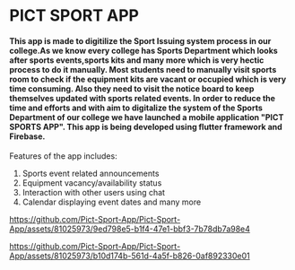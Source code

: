 # PICT SPORT APP

#### This app is made to digitilize the Sport Issuing system process in our college.As we know every college has Sports Department which looks after sports events,sports kits and many more which is very hectic process to do it manually. Most students need to manually visit sports room to check if the equipment kits are vacant or occupied which is very time consuming. Also they need to visit the notice board to keep themselves updated with sports related events. In order to reduce the time and efforts and with aim to digitalize the system of the Sports Department of our college we have launched a mobile application "PICT SPORTS APP". This app is being developed using flutter framework and Firebase. 

Features of the app includes:
1) Sports event related announcements
2) Equipment vacancy/availability status
3) Interaction with other users using chat 
4) Calendar displaying event dates and many more

https://github.com/Pict-Sport-App/Pict-Sport-App/assets/81025973/9ed798e5-b1f4-47e1-bbf3-7b78db7a98e4



https://github.com/Pict-Sport-App/Pict-Sport-App/assets/81025973/b10d174b-561d-4a5f-b826-0af892330e01



